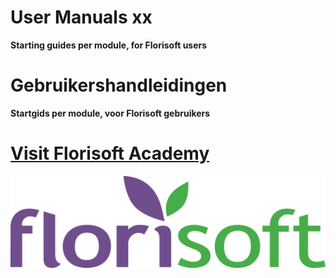 # User Manuals xx

**Starting guides per module, for Florisoft users**


# Gebruikershandleidingen

**Startgids per module, voor Florisoft gebruikers**


# [Visit Florisoft Academy](https://www.youtube.com/channel/UC_LdX_bCM0w-mTjnUp-70VQ)


<img src="fslogo.png">

